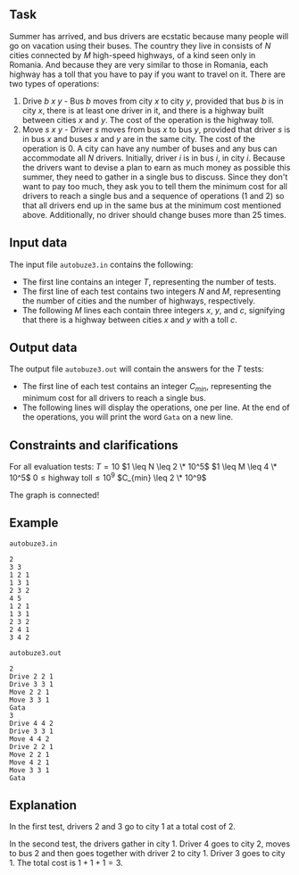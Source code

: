 ## Task

Summer has arrived, and bus drivers are ecstatic because many people will go on vacation using their buses. The country they live in consists of $N$ cities connected by $M$ high-speed highways, of a kind seen only in Romania. And because they are very similar to those in Romania, each highway has a toll that you have to pay if you want to travel on it. There are two types of operations:
1. Drive $b$ $x$ $y$ - Bus $b$ moves from city $x$ to city $y$, provided that bus $b$ is in city $x$, there is at least one driver in it, and there is a highway built between cities $x$ and $y$. The cost of the operation is the highway toll.
2. Move $s$ $x$ $y$ - Driver $s$ moves from bus $x$ to bus $y$, provided that driver $s$ is in bus $x$ and buses $x$ and $y$ are in the same city. The cost of the operation is $0$. A city can have any number of buses and any bus can accommodate all $N$ drivers. Initially, driver $i$ is in bus $i$, in city $i$. Because the drivers want to devise a plan to earn as much money as possible this summer, they need to gather in a single bus to discuss. Since they don't want to pay too much, they ask you to tell them the minimum cost for all drivers to reach a single bus and a sequence of operations (1 and 2) so that all drivers end up in the same bus at the minimum cost mentioned above. Additionally, no driver should change buses more than 25 times.

## Input data

The input file `autobuze3.in` contains the following:
- The first line contains an integer $T$, representing the number of tests.
- The first line of each test contains two integers $N$ and $M$, representing the number of cities and the number of highways, respectively.
- The following $M$ lines each contain three integers $x$, $y$, and $c$, signifying that there is a highway between cities $x$ and $y$ with a toll $c$.

## Output data

The output file `autobuze3.out` will contain the answers for the $T$ tests:
- The first line of each test contains an integer $C_{min}$, representing the minimum cost for all drivers to reach a single bus.
- The following lines will display the operations, one per line. At the end of the operations, you will print the word `Gata` on a new line.

## Constraints and clarifications

For all evaluation tests:
$T = 10$ 
$1 \leq N \leq 2 \* 10^5$ 
$1 \leq M \leq 4 \* 10^5$ 
$0 \leq \text{highway toll} \leq 10^9$ 
$C_{min} \leq 2 \* 10^9$ 

The graph is connected!

## Example

`autobuze3.in` 
```
2 
3 3 
1 2 1 
1 3 1 
2 3 2 
4 5 
1 2 1 
1 3 1 
2 3 2 
2 4 1 
3 4 2 
```

`autobuze3.out` 
```
2 
Drive 2 2 1 
Drive 3 3 1 
Move 2 2 1 
Move 3 3 1 
Gata 
3 
Drive 4 4 2 
Drive 3 3 1 
Move 4 4 2 
Drive 2 2 1 
Move 2 2 1 
Move 4 2 1 
Move 3 3 1 
Gata 
```

## Explanation

In the first test, drivers 2 and 3 go to city 1 at a total cost of 2.

In the second test, the drivers gather in city 1. Driver 4 goes to city 2, moves to bus 2 and then goes together with driver 2 to city 1. Driver 3 goes to city 1. The total cost is $1 + 1 + 1 = 3$.